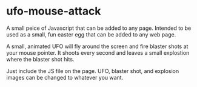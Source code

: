 # ufo-mouse-attack

A small peice of Javascript that can be added to any page. Intended to be used as a small, fun easter egg that can be added to any web page.

A small, animated UFO will fly around the screen and fire blaster shots at your mouse pointer. It shoots every second and leaves a small explostion where the blaster shot hits.

Just include the JS file on the page. UFO, blaster shot, and explosion images can be changed to whatever you want.
